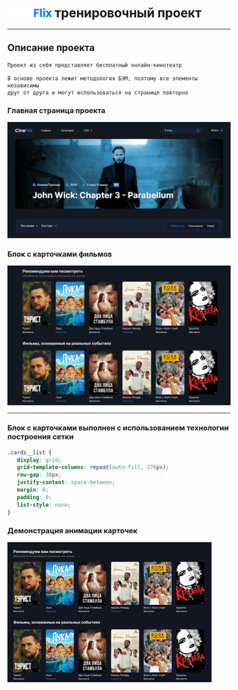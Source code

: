 # ![Image alt](https://github.com/flaain/CineFlix-prac-project/raw/master/images/logo/logo.png) тренировочный проект
____
## Описание проекта
 ```
Проект из себя представляет бесплатный онлайн-кинотеатр
```

 ```
 В основе проекта лежит методология БЭМ, поэтому все элементы независимы 
 друг от друга и могут использоваться на странице повторно
```
### Главная страница проекта
![Image alt](https://github.com/flaain/CineFlix-prac-project/raw/master/images/Screenshot_1.png)
### Блок с карточками фильмов
![Image alt](https://github.com/flaain/CineFlix-prac-project/raw/master/images/Screenshot_2.png)
____
### Блок с карточками выполнен с использованием технологии построения сетки

 ```css
.cards__list {
    display: grid;
    grid-template-columns: repeat(auto-fill, 176px);
    row-gap: 30px;
    justify-content: space-between;
    margin: 0;
    padding: 0;
    list-style: none;
}
```
### Демонстрация анимации карточек
![Image alt](https://github.com/flaain/CineFlix-prac-project/raw/master/images/cards-animation.gif)

